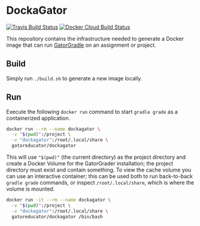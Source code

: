 # DockaGator

[![Travis Build Status](https://travis-ci.com/GatorEducator/dockagator.svg?branch=master)](https://travis-ci.com/GatorEducator/dockagator)
[![Docker Cloud Build Status](https://img.shields.io/docker/cloud/build/gatoreducator/dockagator.svg?style=popout)](https://hub.docker.com/r/gatoreducator/dockagator)

This repository contains the infrastructure needed to generate a Docker image
that can run [GatorGradle](https://github.com/GatorEducator/gatorgradle)
on an assignment or project.

## Build

Simply run `./build.sh` to generate a new image locally.

## Run

Execute the following `docker run` command to start `gradle grade` as a
containerized application.

```bash
docker run --rm --name dockagator \
  -v "$(pwd)":/project \
  -v "dockagator":/root/.local/share \
  gatoreducator/dockagator
```

This will use `"$(pwd)"` (the current directory) as the project directory and create
a Docker Volume for the GatorGrader installation; the project directory must exist
and contain something. To view the cache volume you can use an interactive container;
this can be used both to run back-to-back `gradle grade` commands, or inspect
`/root/.local/share`, which is where the volume is mounted.

```bash
docker run -it --rm --name dockagator \
  -v "$(pwd)":/project \
  -v "dockagator":/root/.local/share \
  gatoreducator/dockagator /bin/bash
```
